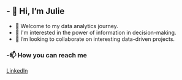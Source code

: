 ## - 👋 Hi, I’m Julie
- 👀 Welcome to my data analytics journey.
- 🌼 I'm interested in the power of information in decision-making. 
- 🌱 I’m looking to collaborate on interesting data-driven projects. 

### -📫 How you can reach me
 [LinkedIn](www.linkedin.com/in/julielsasosa)

  

<!---
julielsa/julielsa is a ✨ special ✨ repository because its `README.md` (this file) appears on your GitHub profile.
You can click the Preview link to take a look at your changes.
--->
